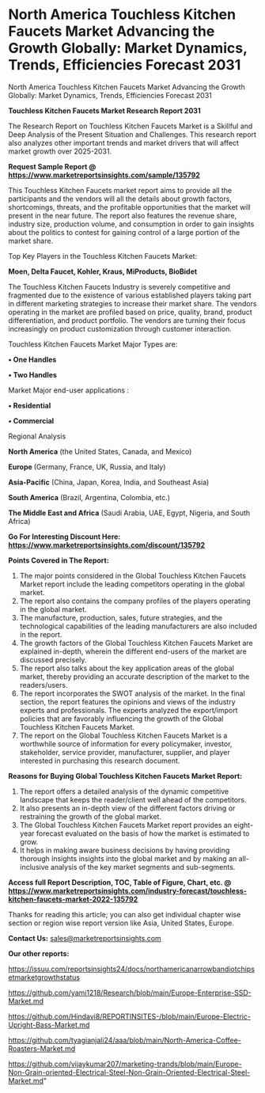 # North America Touchless Kitchen Faucets Market Advancing the Growth Globally: Market Dynamics, Trends, Efficiencies Forecast 2031
North America Touchless Kitchen Faucets Market Advancing the Growth Globally: Market Dynamics, Trends, Efficiencies Forecast 2031

<strong>Touchless Kitchen Faucets Market Research Report 2031</strong>

The Research Report on Touchless Kitchen Faucets Market is a Skillful and Deep Analysis of the Present Situation and Challenges. This research report also analyzes other important trends and market drivers that will affect market growth over 2025-2031.

<strong>Request Sample Report @ <a href=https://www.marketreportsinsights.com/sample/135792>https://www.marketreportsinsights.com/sample/135792</a></strong>

This Touchless Kitchen Faucets market report aims to provide all the participants and the vendors will all the details about growth factors, shortcomings, threats, and the profitable opportunities that the market will present in the near future. The report also features the revenue share, industry size, production volume, and consumption in order to gain insights about the politics to contest for gaining control of a large portion of the market share.

Top Key Players in the Touchless Kitchen Faucets Market:

<strong>Moen, Delta Faucet, Kohler, Kraus, MiProducts, BioBidet</strong>

The Touchless Kitchen Faucets Industry is severely competitive and fragmented due to the existence of various established players taking part in different marketing strategies to increase their market share. The vendors operating in the market are profiled based on price, quality, brand, product differentiation, and product portfolio. The vendors are turning their focus increasingly on product customization through customer interaction.

Touchless Kitchen Faucets Market Major Types are:

<strong>• One Handles

• Two Handles</strong>

Market Major end-user applications :

<strong>• Residential

• Commercial</strong>

Regional Analysis

</u><strong><b>North America</b></strong> (the United States, Canada, and Mexico)

<strong><b>Europe </b></strong>(Germany, France, UK, Russia, and Italy)

<strong><b>Asia-Pacific</b></strong> (China, Japan, Korea, India, and Southeast Asia)

<strong><b>South America</b></strong> (Brazil, Argentina, Colombia, etc.)

<strong><b>The Middle East and Africa</b></strong> (Saudi Arabia, UAE, Egypt, Nigeria, and South Africa)

<strong>Go For Interesting Discount Here: <a href=https://www.marketreportsinsights.com/discount/135792>https://www.marketreportsinsights.com/discount/135792</a></strong>

<strong>Points Covered in The Report:</strong>
<ol>
  <li>The major points considered in the Global Touchless Kitchen Faucets Market report include the leading competitors operating in the global market.</li>
  <li>The report also contains the company profiles of the players operating in the global market.</li>
  <li>The manufacture, production, sales, future strategies, and the technological capabilities of the leading manufacturers are also included in the report.</li>
  <li>The growth factors of the Global Touchless Kitchen Faucets Market are explained in-depth, wherein the different end-users of the market are discussed precisely.</li>
  <li>The report also talks about the key application areas of the global market, thereby providing an accurate description of the market to the readers/users.</li>
  <li>The report incorporates the SWOT analysis of the market. In the final section, the report features the opinions and views of the industry experts and professionals. The experts analyzed the export/import policies that are favorably influencing the growth of the Global Touchless Kitchen Faucets Market.</li>
  <li>The report on the Global Touchless Kitchen Faucets Market is a worthwhile source of information for every policymaker, investor, stakeholder, service provider, manufacturer, supplier, and player interested in purchasing this research document.</li>
</ol>
<strong>Reasons for Buying Global Touchless Kitchen Faucets Market Report:</strong>

<ol>
  <li>The report offers a detailed analysis of the dynamic competitive landscape that keeps the reader/client well ahead of the competitors.</li>
  <li>It also presents an in-depth view of the different factors driving or restraining the growth of the global market.</li>
  <li>The Global Touchless Kitchen Faucets Market report provides an eight-year forecast evaluated on the basis of how the market is estimated to grow.</li>
  <li>It helps in making aware business decisions by having providing thorough insights insights into the global market and by making an all-inclusive analysis of the key market segments and sub-segments.</li>
</ol>
<strong>Access full Report Description, TOC, Table of Figure, Chart, etc. @ <a href=https://www.marketreportsinsights.com/industry-forecast/touchless-kitchen-faucets-market-2022-135792>https://www.marketreportsinsights.com/industry-forecast/touchless-kitchen-faucets-market-2022-135792</a></strong>


Thanks for reading this article; you can also get individual chapter wise section or region wise report version like Asia, United States, Europe.

<strong>Contact Us:</strong>
sales@marketreportsinsights.com

<strong>Our other reports:</strong>

<a href=https://issuu.com/reportsinsights24/docs/northamericanarrowbandiotchipsetmarketgrowthstatus>https://issuu.com/reportsinsights24/docs/northamericanarrowbandiotchipsetmarketgrowthstatus</a>

<a href=https://github.com/yami1218/Research/blob/main/Europe-Enterprise-SSD-Market.md>https://github.com/yami1218/Research/blob/main/Europe-Enterprise-SSD-Market.md</a>

<a href=https://github.com/Hindavi8/REPORTINSITES-/blob/main/Europe-Electric-Upright-Bass-Market.md>https://github.com/Hindavi8/REPORTINSITES-/blob/main/Europe-Electric-Upright-Bass-Market.md</a>

<a href=https://github.com/tyagianjali24/aaa/blob/main/North-America-Coffee-Roasters-Market.md>https://github.com/tyagianjali24/aaa/blob/main/North-America-Coffee-Roasters-Market.md</a>

<a href=https://github.com/vijaykumar207/marketing-trands/blob/main/Europe-Non-Grain-oriented-Electrical-Steel-Non-Grain-Oriented-Electrical-Steel-Market.md>https://github.com/vijaykumar207/marketing-trands/blob/main/Europe-Non-Grain-oriented-Electrical-Steel-Non-Grain-Oriented-Electrical-Steel-Market.md</a>"
